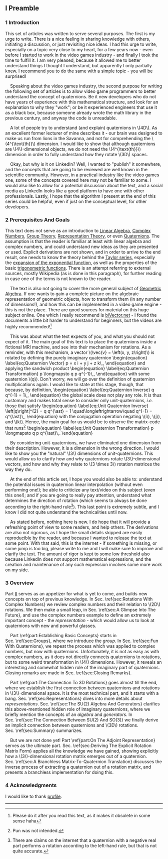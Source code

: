 <script src="load-mathjax.js" async></script>

## I Preamble

### 1 Introduction
<div style="display:none">\(\setSection{1}\)</div>

This set of articles was written to serve several purposes. The first is my urge to write. There is a nice feeling in sharing knowledge with others, initiating a discussion, or just revisiting nice ideas. I had this urge to write, especially on a topic very close to my heart, for a few years now - even before I started to work in the video games industry - and finally I took the time to fulfill it. I am very pleased, because it allowed me to better understand things I thought I understand, but apparently I only partially knew. I recommend you to do the same with a simple topic - you will be surprised!

&nbsp;&nbsp;&nbsp;&nbsp;Speaking about the video games industry, the second purpose for writing the following set of articles is to allow video game programmers to better understand the concept of quaternions. Be it new developers who do not have years of experience with this mathematical structure, and look for an explanation to why they "work"; or be it experienced engineers that use it as a black box, because someone already wrote the math library in the previous century, and anyway the code is unreadable.

&nbsp;&nbsp;&nbsp;&nbsp;A lot of people try to understand (and explain) quaternions in \\(4D\\). As an excellent former lecturer of mine describes it - our brain was designed to make us run from lions in the Savanna, and not for comprehending the \\(4^{\\text{th}}\\) dimension. I would like to show that although quaternions are \\(4\\)-dimensional objects, we do not need the \\(4^{\\text{th}}\\) dimension in order to fully understand how they rotate \\(3D\\) spaces.

&nbsp;&nbsp;&nbsp;&nbsp;Okay, but why is it on LinkedIn? Well, I wanted to "publish" it somewhere, and the concepts that are going to be reviewed are well known in the scientific community. However, in a practical industry like the video games one, some of the concepts covered here may not be familiar to some. I would also like to allow for a potential discussion about the text, and a social media as LinkedIn looks like a good platform to have one with other professionals. Lastly, I hope that the algorithm I present at the end of this series could be helpful, even if just on the conceptual level, for other developers.

### 2 Prerequisites And Goals
<div style="display:none">\(\setSection{2}\)</div>

This text does not serve as an introduction to [Linear Algebra](https://en.wikipedia.org/wiki/Linear_algebra), [Complex Numbers](https://en.wikipedia.org/wiki/Complex_number), [Group Theory](https://en.wikipedia.org/wiki/Group_theory), [Representation Theory](https://en.wikipedia.org/wiki/Representation_theory), or even [Quaternions](https://en.wikipedia.org/wiki/Quaternion). The assumption is that the reader is familiar at least with linear algebra and complex numbers, and could understand new ideas as they are presented or used. Explicit derivations are not shown, and in order to arrive to the end result, one needs to know the theory behind the [Taylor series](https://en.wikipedia.org/wiki/Taylor_series), especially the [expansion of the exponential function](https://en.wikipedia.org/wiki/Exponential_function#Formal_definition), as well as the properties of the basic [trigonometric functions](https://en.wikipedia.org/wiki/Trigonometric_functions). There is an attempt referring to external sources, mostly Wikipedia (as is done in this paragraph), for further reading in case one of the terms is not known to the reader.

&nbsp;&nbsp;&nbsp;&nbsp;The text is also not going to cover the more general subject of [Geometric Algebra](https://en.wikipedia.org/wiki/Geometric_algebra). If one wants to gain a complete picture on the algebraic representation of geometric objects, how to transform them (in any number of dimensions!), and how this can be implemented in a video game engine - this is not the place. There are good sources for material on this huge subject online. One which I really recommend is [biVector.net](https://bivector.net/) - I found the documents a little bit harder to understand for beginners, but the videos are highly recommended![^1]

&nbsp;&nbsp;&nbsp;&nbsp;This was about what the text expects of you, and what you should not expect of it. The main goal of this text is to place the quaternions inside a fictional MRI machine, and see into their mechanism for rotations. As a reminder, with this mechanism, a vector \\(\\vec{v} = \\left(x, y, z\\right)\\) is rotated by defining the purely imaginary quaternion
\\begin{equation}
	\\label{eq:Quaternion Vector}
	p = x i + y j + z k\\,,
\\end{equation}
and applying the sandwich product
\\begin{equation}
	\\label{eq:Quaternion Transformation}
	p \\longmapsto q p q^{-1}\\,,
\\end{equation}
with some quaternion \\(q\\). Don't worry, we will go over the definition of quaternion multiplications again. I would like to state at this stage, though, that because, by definition,
\\begin{equation}
	\\label{eq:Quaternion Inverse}
	q q^{-1} = 1\\,,
\\end{equation}
the global scale does not play any role. It is thus customary and makes total sense to consider only unit-quaternions, *i.e.* those that satisfy
\\begin{equation}
	\\label{eq:Unit Quaternion Inverse}
	\\left|q\\right|^{2} = q q^{\\ast} = 1 \\quad\\longleftrightarrow\\quad q^{-1} = q^{\\ast}\\,,
\\end{equation}
with the conjugation operation negating \\(i\\), \\(j\\), and \\(k\\). Hence, the main goal for us would be to observe the matrix-code that runs[^2]
\\begin{equation}
	\\label{eq:Unit Quaternion Transformation}
	p \\longmapsto q p q^{\\ast}\\,.
\\end{equation}

&nbsp;&nbsp;&nbsp;&nbsp;By considering unit-quaternions, we have eliminated one dimension from their description. However, it is a dimension in the wrong direction. I would like to show you the "natural" \\(3\\) dimensions of unit-quaternions. This would allow us to clarify how and why quaternions rotate \\(3\\)-dimensional vectors, and how and why they relate to \\(3 \\times 3\\) rotation matrices the way they do.

&nbsp;&nbsp;&nbsp;&nbsp;At the end of this article set, I hope you would also be able to: understand the potential issues in quaternion linear interpolation (without even performing one!); be able to criticize any text/video on this subject (even this one!); and if you are going to really pay attention, understand what determines the direction of rotation (which seems to always be done according to the right-hand rule[^3]). This last point is extremely subtle, and I know I did not quite understand the technicalities until now.

&nbsp;&nbsp;&nbsp;&nbsp;As stated before, nothing here is new. I do hope that it will provide a refreshing point of view to some readers, and help others. The derivations are also not rigorous, as I hope the small details skipped are easily reproducible by the reader, and because I wanted to release the text at some point. With that said, this is the internet - if something is missing, or some jump is too big, please write to me and I will make sure to improve and clarify the text. The amount of rigor is kept to some low threshold also because LinkedIn does not support mathematical expressions, and the creation and maintenance of any such expression involves some more work on my side.

### 3 Overview
<div style="display:none">\(\setSection{3}\)</div>

Part&nbsp;[II](https://07u.github.io/skills-github-pages/Intuition) serves as an appetizer for what is yet to come, and builds new concepts on top of previous knowledge. In Sec.&nbsp;\\ref{sec:Rotations With Complex Numbers} we review complex numbers and their relation to \\(2D\\) rotations. We then make a small leap, in Sec.&nbsp;\\ref{sec:A Glimpse Into The Future}, and use the complex numbers example to define an extremely important concept - the *representation* - which would allow us to look at quaternions with new and powerful glasses.

&nbsp;&nbsp;&nbsp;&nbsp;Part&nbsp;\\ref{part:Establishing Basic Concepts} starts in Sec.&nbsp;\\ref{sec:Groups}, where we introduce the *group*. In Sec.&nbsp;\\ref{sec:Fun With Quaternions}, we repeat the process which was applied to complex numbers, but now with quaternions. Unfortunately, it is not as easy as with complex numbers, as it does not directly connects quaternions to rotations, but to some weird transformation in \\(4\\) dimensions. However, it reveals an interesting and somewhat hidden role of the imaginary part of quaternions. Closing remarks are made in Sec.&nbsp;\\ref{sec:Closing Remarks}.

&nbsp;&nbsp;&nbsp;&nbsp;Part&nbsp;\\ref{part:The Connection To 3D Rotations} goes almost till the end, where we establish the first connection between quaternions and rotations in \\(3\\)-dimensional space. It is the most technical part, and it starts with a bang. Sec.&nbsp;\\ref{sec:Representations} dives into more details about *representations*. Sec.&nbsp;\\ref{sec:The SU(2) Algebra And Generators} clarifies this above-mentioned hidden role of imaginary quaternions, where we briefly mention the concepts of an *algebra* and *generators*. In Sec.&nbsp;\\ref{sec:The Connection Between SU(2) And SO(3)} we finally derive an implicit connection between quaternions and \\(3D\\) rotations. Sec.&nbsp;\\ref{sec:Summary} summarizes.

&nbsp;&nbsp;&nbsp;&nbsp;But we are not done yet! Part&nbsp;\\ref{part:On The Adjoint Representation} serves as the ultimate part. Sec.&nbsp;\\ref{sec:Deriving The Explicit Rotation Matrix Form} applies all the knowledge we have gained, showing explicitly how a \\(3\\)-dimensional rotation matrix emerges out of a quaternion. Sec.&nbsp;\\ref{sec:A Branchless Matrix-To-Quaternion Translation} discusses the inverse process of extracting a quaternion out of a rotation matrix, and presents a branchless implementation for doing this.

### 4 Acknowledgments
<div style="display:none">\(\setSection{4}\)</div>

I would like to thank [profile](https://www.linkedin.com/).

---

[^1]: Please do it after you read this text, as it makes it obsolete in some sense haha
[^2]: Pun was not intended.
[^3]: There are claims on the internet that a quaternion with a negative real part performs a rotation according to the left-hand rule, but that is not quite accurate.
